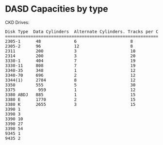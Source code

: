 DASD Capacities by type
=======================


CKD Drives:
<pre>
Disk Type  Data Cylinders  Alternate Cylinders. Tracks per Cylinder. Bytes per Track Bytes per Cylinder  Bytes per drive
========================================================================================================================
2305-1      48             6                     8                   14136           113088               5,428,224
2305-2      96             12                    8                   14660           117280               11,258,880
2311        200            3                     10                  3625            36250                7,250,000
2314        200            3                     20                  7294            145880               29,176,000
3330-1      404            7                     19                  13030           247570               100,018.280
3330-11     808            7                     19                  13030           247570               200,036,560
3340-35     348            1                     12                   8368           100416               34,944,768
3340-70     696            2                     12                   8368           100416                68,889,536
3344(1)     2784           8                     12                   8368           100416                275,558,144
3350        555            5                     30                  19069           572070                317,498,850
3375         959           1                     12                  35616           427392                409,868,928
3380 ABDJ   885            1                     15                  47476           712140                630,248,900
3380 E      1770           2                     15                  47476           712140                1,260,487,800
3380 K      2655           3                     15                  47476           712140                1,890,731,700
3390 1      
3390 3
3390 10
3390 27
3390 54
9345 1
9435 2
</pre>
